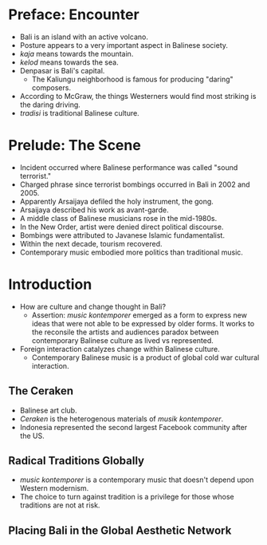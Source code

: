 # Preface: Encounter
- Bali is an island with an active volcano.
- Posture appears to a very important aspect in Balinese society.
- *kaja* means towards the mountain.
- *kelod* means towards the sea.
- Denpasar is Bali's capital.
  - The Kaliungu neighborhood is famous for producing "daring" composers.
- According to McGraw, the things Westerners would find most striking is the daring driving.
- *tradisi* is traditional Balinese culture.

# Prelude:  The Scene
-  Incident occurred where Balinese performance was called "sound terrorist."
  - Charged phrase since terrorist bombings occurred in Bali in 2002 and 2005.
  - Apparently Arsaijaya defiled the holy instrument, the gong.
  - Arsaijaya described his work as avant-garde.
- A middle class of Balinese musicians rose in the mid-1980s.
- In the New Order, artist were denied direct political discourse.
- Bombings were attributed to Javanese Islamic fundamentalist.
- Within the next decade, tourism recovered.
- Contemporary music embodied more politics than traditional music.

# Introduction
- How are culture and change thought in Bali?
  - Assertion: *music kontemporer* emerged as a form to express new ideas that were not able to be
    expressed by older forms.  It works to the reconsile the artists and audiences paradox between
    contemporary Balinese culture as lived vs represented.
- Foreign interaction catalyzes change within Balinese culture.
  - Contemporary Balinese music is a product of global cold war cultural interaction.

## The Ceraken
- Balinese art club.
- *Ceraken* is the heterogenous materials of *musik kontemporer*.
- Indonesia represented the second largest Facebook community after the US.

## Radical Traditions Globally
- *music kontemporer* is a contemporary music that doesn't depend upon Western modernism.
- The choice to turn against tradition is a privilege for those whose traditions are not at risk.

## Placing Bali in the Global Aesthetic Network
